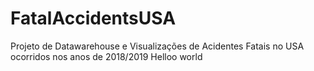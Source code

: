 # FatalAccidentsUSA
Projeto de Datawarehouse e Visualizações de Acidentes Fatais no USA ocorridos nos anos de 2018/2019
Helloo world

